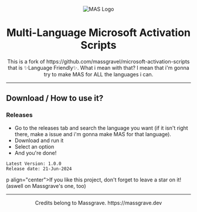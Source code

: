 <p align="center"><img src="https://massgrave.dev/img/logo_small.png" alt="MAS Logo"></p>

<h1 align="center">Multi-Language Microsoft Activation Scripts</h1>

<p align="center">This is a fork of https://github.com/massgravel/microsoft-activation-scripts that is ✨️Language Friendly✨️. What i mean with that? I mean that i'm gonna try to make MAS for ALL the languages i can.</p>

 
</p>

<hr>

## Download / How to use it?

### Releases

-   Go to the releases tab and search the language you want (if it isn't right there, make a issue and i'm gonna make MAS for that language).
-   Download and run it  
- Select an option
- And you're done!  


```
Latest Version: 1.0.0
Release date: 21-Jun-2024
```

p align="center">If you like this project, don't forget to leave a star on it! (aswell on Massgrave's one, too)</p>

---


<p align="center">Credits belong to Massgrave. https://massgrave.dev</p>
